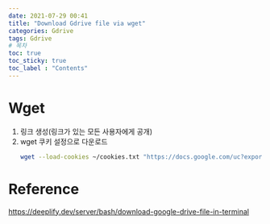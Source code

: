 ```yaml
---
date: 2021-07-29 00:41
title: "Download Gdrive file via wget"
categories: Gdrive
tags: Gdrive
# 목차
toc: true  
toc_sticky: true 
toc_label : "Contents"
---
```


# Wget
1. 링크 생성(링크가 있는 모든 사용자에게 공개)
2. wget 쿠키 설정으로 다운로드
    ```sh
    wget --load-cookies ~/cookies.txt "https://docs.google.com/uc?export=download&confirm=$(wget --quiet --save-cookies ~/cookies.txt --keep-session-cookies --no-check-certificate 'https://docs.google.com/uc?export=download&id={FILEID}' -O- | sed -rn 's/.*confirm=([0-9A-Za-z_]+).*/\1\n/p')&id={FILEID}" -O {FILENAME} && rm -rf ~/cookies.txt
    ```

# Reference
<https://deeplify.dev/server/bash/download-google-drive-file-in-terminal>  

